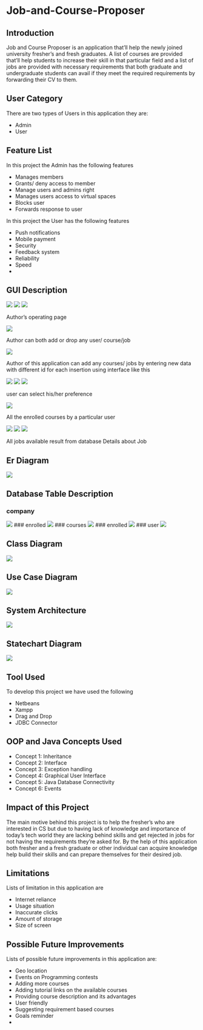 # Job-and-Course-Proposer

## Introduction
<p>Job and Course Proposer is an application that’ll help the newly joined university fresher’s and fresh graduates. A list of courses are provided that’ll help students to increase their skill in that particular field and a list of jobs are provided with necessary requirements that both graduate and undergraduate students can avail if they meet the required requirements by forwarding their CV to them.</p>

## User Category
<p>There are two types of Users in this application they are:</p>
<ul>
  <li>Admin</li>
	<li>User</li>
</ul>

## Feature List
<p>In this project the Admin has the following features</p>
<ul>
  <li>Manages members</li>
	<li>Grants/ deny access to member</li>
  <li>Manage users and admins right</li>
  <li>Manages users access to virtual spaces</li>
  <li>Blocks user</li>
  <li>Forwards response to user</li>
</ul>

<p>In this project the User has the following features</p>
<ul>
  <li>Push notifications</li>
  <li>Mobile payment</li>
  <li>Security</li>
  <li>Feedback system</li>
  <li>Reliability</li>
  <li>Speed<li>
</ul>

## GUI Description
<img src="images/registration.PNG">
<img src="images/login.PNG">
<img src="images/author op.PNG">
<p>Author’s operating page</p>
<img src="images/author edit.PNG">
<p>Author can both add or drop any user/ course/job</p>
<img src="images/confirm entry.PNG">
<p>Author of this application can add any courses/ jobs by entering new data with different id for each insertion using interface like this</p>
<img src="images/profile.PNG">
<img src="images/manual.PNG">
<img src="images/preference.PNG">
<p>user can select his/her preference</p>
<img src="images/enrolled courses.PNG">
<p>All the enrolled courses by a particular user</p>
<img src="images/course result.PNG">
<img src="images/job details.PNG">
<img src="images/job result.PNG">
<p>All jobs available result from database  Details about Job     </p>

## Er Diagram
<img src="images/er diagram.PNG">

## Database Table Description
### company
<img src="images/db1.PNG">
### enrolled
<img src="images/db2.PNG">
### courses
<img src="images/db3.PNG">
### enrolled
<img src="images/db4.PNG">
### user
<img src="images/db5.PNG">

## Class Diagram
<img src="images/class diagram.PNG">

## Use Case Diagram
<img src="images/use case diagram.PNG">

## System Architecture
<img src="images/system diagram.PNG">

## Statechart Diagram
<img src="images/statechart diagram.PNG">

## Tool Used
<p>To develop this project we have used the following</p>
<ul>
  <li>Netbeans</li>
  <li>Xampp</li>
  <li>Drag and Drop</li>
  <li>JDBC Connector</li>
</ul>

## OOP and Java Concepts Used
<ul>
  <li>Concept 1: Inheritance</li>
  <li>Concept 2: Interface</li>
  <li>Concept 3: Exception handling</li>
  <li>Concept 4: Graphical User Interface</li>
  <li>Concept 5: Java Database Connectivity</li>
  <li>Concept 6: Events</li>
</ul>

## Impact of this Project
<p>The main motive behind this project is to help the fresher’s who are interested in CS but due to having lack of knowledge and importance of today’s tech world they are lacking behind skills and get rejected in jobs for not having the requirements they’re asked for. By the help of this application both fresher and a fresh graduate or other individual can acquire knowledge help build their skills and can prepare themselves for their desired job.</p>

## Limitations
<p>Lists of limitation in this application are</p>
<ul>
  <li>Internet reliance</li>
  <li>Usage situation</li>
  <li>Inaccurate clicks</li>
  <li>Amount of storage</li>
  <li>Size of screen</li>
</ul>

## Possible Future Improvements
<p>Lists of possible future improvements in this application are:</p>
<ul>
  <li>Geo location</li>
  <li>Events on Programming contests</li>
  <li>Adding more courses</li>
  <li>Adding tutorial links on the available courses</li>
  <li>Providing course description and its advantages</li>
  <li>User friendly</li>
  <li>Suggesting requirement based courses </li>
  <li>Goals reminder<li>
</ul>
